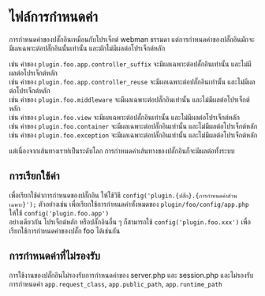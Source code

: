 # ไฟล์การกำหนดค่า

การกำหนดค่าของปลั๊กอินเหมือนกับโปรเจ็กต์ webman ธรรมดา แต่การกำหนดค่าของปลั๊กอินมักจะมีผลเฉพาะต่อปลั๊กอินนั้นเท่านั้น และมักไม่มีผลต่อโปรเจ็กต์หลัก

เช่น ค่าของ `plugin.foo.app.controller_suffix` จะมีผลเฉพาะต่อปลั๊กอินเท่านั้น และไม่มีผลต่อโปรเจ็กต์หลัก <br>
เช่น ค่าของ `plugin.foo.app.controller_reuse` จะมีผลเฉพาะต่อปลั๊กอินเท่านั้น และไม่มีผลต่อโปรเจ็กต์หลัก <br>
เช่น ค่าของ `plugin.foo.middleware` จะมีผลเฉพาะต่อปลั๊กอินเท่านั้น และไม่มีผลต่อโปรเจ็กต์หลัก <br>
เช่น ค่าของ `plugin.foo.view` จะมีผลเฉพาะต่อปลั๊กอินเท่านั้น และไม่มีผลต่อโปรเจ็กต์หลัก <br>
เช่น ค่าของ `plugin.foo.container` จะมีผลเฉพาะต่อปลั๊กอินเท่านั้น และไม่มีผลต่อโปรเจ็กต์หลัก <br>
เช่น ค่าของ `plugin.foo.exception` จะมีผลเฉพาะต่อปลั๊กอินเท่านั้น และไม่มีผลต่อโปรเจ็กต์หลัก

แต่เนื่องจากเส้นทางเราท์เป็นระดับโลก การกำหนดค่าเส้นทางของปลั๊กอินก็จะมีผลต่อทั้งระบบ

## การเรียกใช้ค่า
เพื่อเรียกใช้ค่าการกำหนดของปลั๊กอิน ให้ใช้วิธี `config('plugin.{ปลั๊ก}.{การกำหนดค่าส่วนเฉพาะ}');` ตัวอย่างเช่น เพื่อเรียกใช้การกำหนดค่าทั้งหมดของ `plugin/foo/config/app.php` ให้ใช้ `config('plugin.foo.app')`<br>
อย่างเดียวกัน โปรเจ็กต์หลัก หรือปลั๊กอินอื่น ๆ ก็สามารถใช้ `config('plugin.foo.xxx')` เพื่อเรียกใช้การกำหนดค่าของปลั๊ก foo ได้เช่นกัน

## การกำหนดค่าที่ไม่รองรับ
การใช้งานของปลั๊กอินไม่รองรับการกำหนดค่าของ server.php และ session.php และไม่รองรับการกำหนดค่า `app.request_class`, `app.public_path`, `app.runtime_path`
